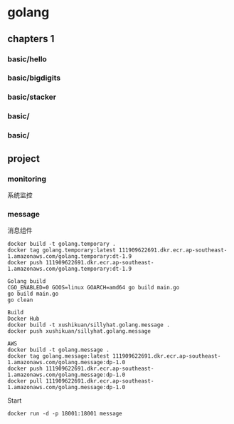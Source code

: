 # golang

## chapters 1

### basic/hello
### basic/bigdigits
### basic/stacker
### basic/
### basic/

## project
### monitoring
系统监控


### message
消息组件


````
docker build -t golang.temporary .
docker tag golang.temporary:latest 111909622691.dkr.ecr.ap-southeast-1.amazonaws.com/golang.temporary:dt-1.9
docker push 111909622691.dkr.ecr.ap-southeast-1.amazonaws.com/golang.temporary:dt-1.9

Golang build
CGO_ENABLED=0 GOOS=linux GOARCH=amd64 go build main.go
go build main.go
go clean

Build
Docker Hub
docker build -t xushikuan/sillyhat.golang.message .
docker push xushikuan/sillyhat.golang.message

AWS
docker build -t golang.message .
docker tag golang.message:latest 111909622691.dkr.ecr.ap-southeast-1.amazonaws.com/golang.message:dp-1.0
docker push 111909622691.dkr.ecr.ap-southeast-1.amazonaws.com/golang.message:dp-1.0
docker pull 111909622691.dkr.ecr.ap-southeast-1.amazonaws.com/golang.message:dp-1.0
````
Start
````
docker run -d -p 18001:18001 message
````